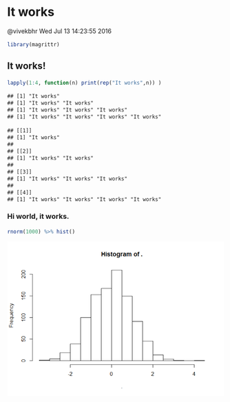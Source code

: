 It works
================
@vivekbhr
Wed Jul 13 14:23:55 2016

``` r
library(magrittr)
```

It works!
---------

``` r
lapply(1:4, function(n) print(rep("It works",n)) )
```

    ## [1] "It works"
    ## [1] "It works" "It works"
    ## [1] "It works" "It works" "It works"
    ## [1] "It works" "It works" "It works" "It works"

    ## [[1]]
    ## [1] "It works"
    ## 
    ## [[2]]
    ## [1] "It works" "It works"
    ## 
    ## [[3]]
    ## [1] "It works" "It works" "It works"
    ## 
    ## [[4]]
    ## [1] "It works" "It works" "It works" "It works"

### Hi world, it works.

``` r
rnorm(1000) %>% hist()
```

![](Test_files/figure-markdown_github/unnamed-chunk-2-1.png)
